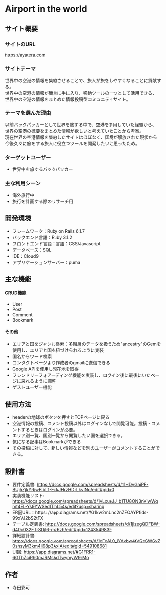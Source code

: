 # Airport in the world

## サイト概要

### サイトのURL
https://ayatera.com

### サイトテーマ
世界中の空港の情報を集約させることで、旅人が旅をしやすくなることに貢献する。<br>
世界中の空港の情報が簡単に手に入り、移動ツールの一つとして活用できる、<br>
世界中の空港の情報をまとめた情報投稿型コミュニティサイト。<br>


### テーマを選んだ理由
以前バックパッカーとして世界を旅する中で、空港を多用していた経験から、<br>
世界の空港の概要をまとめた情報が欲しいと考えていたことから考案。<br>
現在世界の空港情報を集約したサイトはほぼなく、国境が解放された現状から<br>
今後久々に旅をする旅人に役立つツールを開発したいと思ったため。


### ターゲットユーザー
* 世界中を旅するバックパッカー

### 主な利用シーン
* 海外旅行中
* 旅行を計画する際のリサーチ用


## 開発環境
* フレームワーク：Ruby on Rails 6.1.7
* バックエンド言語：Ruby 3.1.2
* フロントエンド言語：言語：CSS/Javascript
* データベース：SQL
* IDE：Cloud9
* アプリケーションサーバー：puma

## 主な機能
#### CRUD機能
* User
* Post
* Comment
* Bookmark
#### その他
* エリアと国をジャンル検索：多階層のデータを扱うため"ancestry"のGemを使用し、エリアと国を紐づけられるように実装
* 国名からワード検索
* コンタクトページより作成者のgmailに送信できる
* Google APIを使用し現在地を取得
* フレンドリーフォアーディング機能を実装し、ログイン後に最後にいたページに戻れるように調整
* ゲストユーザー機能

## 使用方法
* headerの地球のボタンを押すとTOPページに戻る
* 空港情報の投稿、コメント投稿以外はログインなしで閲覧可能。投稿・コメントするときはログインが必要。
* エリア別一覧、国別一覧から閲覧したい国を選択できる。
* 気になる記事はBookmarkができる
* その投稿に対して、新しい情報などを別のユーザーがコメントすることができる。

## 設計書
* 要件定義書: https://docs.google.com/spreadsheets/d/11HDyGaiPF-BUj5ZjkYRjwFIbL1-ExkJHrzHDrLkvlNo/edit#gid=0
* 実装機能リスト: https://docs.google.com/spreadsheets/d/1vLxueJJ_b1TU8ON3nVlwWqmt4EL-Ys9YWSedITmL54s/edit?usp=sharing
* ER図URL：https: //app.diagrams.net/#G1kw2mUnc2nZFOAYPfids-99xVJ2bS2tFX
* テーブル定義書: https://docs.google.com/spreadsheets/d/1jlzegQDFBW-d40c032FTrSDjI6-mz6zh/edit#gid=1243549839
* 詳細設計書: https://docs.google.com/spreadsheets/d/1eFeAL0_iYAxbw4tVQeSWSv70shsyM3km4ii98p3AxIA/edit#gid=549108681
* UI図: https://app.diagrams.net/#G1FRR1-6GThZciRh0mJRMsAdTwymyW9rMo

## 作者
* 寺田彩可
